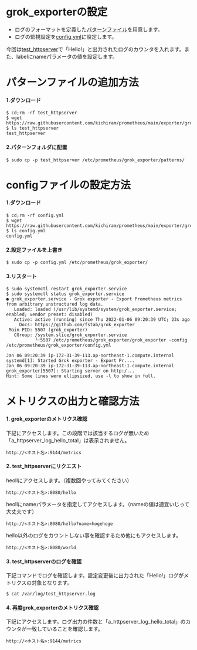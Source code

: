 # grok_exporterの設定
* ログのフォーマットを定義した[パターンファイル](patterns/test_httpserver)を用意します。
* ログの監視設定を[config.yml](config.yml)に設定します。

今回は[test_httpserver](https://github.com/kichiram/golang/tree/main/http_server)で「Hello!」と出力されたログのカウンタを入れます。また、labelにnameパラメータの値を設定します。

# パターンファイルの追加方法
#### 1.ダウンロード
```
$ cd;rm -rf test_httpserver
$ wget https://raw.githubusercontent.com/kichiram/prometheus/main/exporter/grok_exporter/config/patterns/test_httpserver
$ ls test_httpserver
test_httpserver
```
#### 2.パターンフォルダに配置
```
$ sudo cp -p test_httpserver /etc/prometheus/grok_exporter/patterns/
```
# configファイルの設定方法
#### 1.ダウンロード
```
$ cd;rm -rf config.yml
$ wget https://raw.githubusercontent.com/kichiram/prometheus/main/exporter/grok_exporter/config/config.yml
$ ls config.yml
config.yml
```
#### 2.設定ファイルを上書き
```
$ sudo cp -p config.yml /etc/prometheus/grok_exporter/
```
#### 3.リスタート
```
$ sudo systemctl restart grok_exporter.service
$ sudo systemctl status grok_exporter.service
● grok_exporter.service - Grok exporter - Export Prometheus metrics from arbitrary unstructured log data.
   Loaded: loaded (/usr/lib/systemd/system/grok_exporter.service; enabled; vendor preset: disabled)
   Active: active (running) since Thu 2022-01-06 09:20:39 UTC; 23s ago
     Docs: https://github.com/fstab/grok_exporter
 Main PID: 5507 (grok_exporter)
   CGroup: /system.slice/grok_exporter.service
           └─5507 /etc/prometheus/grok_exporter/grok_exporter -config /etc/prometheus/grok_exporter/config.yml

Jan 06 09:20:39 ip-172-31-39-113.ap-northeast-1.compute.internal systemd[1]: Started Grok exporter - Export Pr....
Jan 06 09:20:39 ip-172-31-39-113.ap-northeast-1.compute.internal grok_exporter[5507]: Starting server on http:/...
Hint: Some lines were ellipsized, use -l to show in full.
```
# メトリクスの出力と確認方法
#### 1. grok_exporterのメトリクス確認
下記にアクセスします。この段階では該当するログが無いため「a_httpserver_log_hello_total」は表示されません。
```
http://<ホスト名>:9144/metrics
```
#### 2. test_httpserverにリクエスト
heollにアクセスします。（複数回やってみてください）
```
http://<ホスト名>:8080/hello
```
heollにnameパラメータを指定してアクセスします。（nameの値は適宜いじって大丈夫です）
```
http://<ホスト名>:8080/hello?name=hogehoge
```
hello以外のログをカウントしない事を確認するため他にもアクセスします。
```
http://<ホスト名>:8080/world
```
#### 3. test_httpserverのログを確認
下記コマンドでログを確認します。設定変更後に出力された「Hello!」ログがメトリクスの対象となります。
```
$ cat /var/log/test_httpserver.log
```
#### 4. 再度grok_exporterのメトリクス確認
下記にアクセスします。ログ出力の件数と「a_httpserver_log_hello_total」のカウンタが一致していることを確認します。
```
http://<ホスト名>:9144/metrics
```
